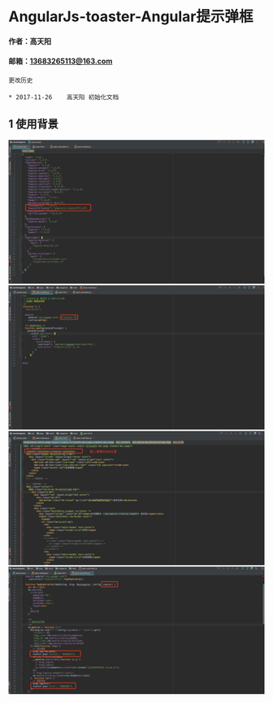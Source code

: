 # AngularJs-toaster-Angular提示弹框

#### 作者：高天阳
#### 邮箱：13683265113@163.com

```angular2html
更改历史

* 2017-11-26	高天阳	初始化文档

```

## 1 使用背景

![](/assets/AngularJs-toaster1.jpeg)
![](/assets/AngularJs-toaster2.jpeg)
![](/assets/AngularJs-toaster3.jpeg)
![](/assets/AngularJs-toaster4.jpeg)